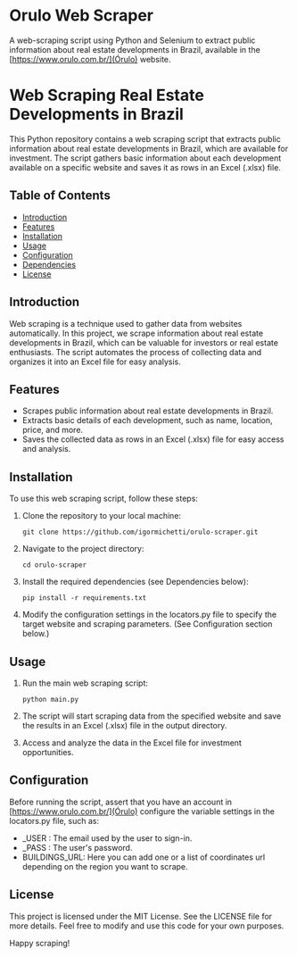 # Orulo Web Scraper
A web-scraping script using Python and Selenium to extract public information about real estate developments in Brazil, available in the [https://www.orulo.com.br/](Órulo) website.

# Web Scraping Real Estate Developments in Brazil

This Python repository contains a web scraping script that extracts public information about real estate developments in Brazil, which are available for investment. The script gathers basic information about each development available on a specific website and saves it as rows in an Excel (.xlsx) file.

## Table of Contents

- [Introduction](#introduction)
- [Features](#features)
- [Installation](#installation)
- [Usage](#usage)
- [Configuration](#configuration)
- [Dependencies](#dependencies)
- [License](#license)

## Introduction

Web scraping is a technique used to gather data from websites automatically. In this project, we scrape information about real estate developments in Brazil, which can be valuable for investors or real estate enthusiasts. The script automates the process of collecting data and organizes it into an Excel file for easy analysis.

## Features

- Scrapes public information about real estate developments in Brazil.
- Extracts basic details of each development, such as name, location, price, and more.
- Saves the collected data as rows in an Excel (.xlsx) file for easy access and analysis.

## Installation

To use this web scraping script, follow these steps:

1. Clone the repository to your local machine:

   ```shell
   git clone https://github.com/igormichetti/orulo-scraper.git 
   
2. Navigate to the project directory:
   ```shell
   cd orulo-scraper 

3. Install the required dependencies (see Dependencies below):
   ```shell
   pip install -r requirements.txt
   
4. Modify the configuration settings in the locators.py file to specify the target website and scraping parameters. (See Configuration section below.)

## Usage

1. Run the main web scraping script:
   ```shell
   python main.py

2. The script will start scraping data from the specified website and save the results in an Excel (.xlsx) file in the output directory.

3. Access and analyze the data in the Excel file for investment opportunities.

## Configuration

Before running the script, assert that you have an account in [https://www.orulo.com.br/](Órulo) configure the variable settings in the locators.py file, such as:
- _USER : The email used by the user to sign-in.
- _PASS : The user's password.
- BUILDINGS_URL: Here you can add one or a list of coordinates url depending on the region you want to scrape.

## License

This project is licensed under the MIT License. See the LICENSE file for more details. Feel free to modify and use this code for your own purposes.

Happy scraping! 
   

